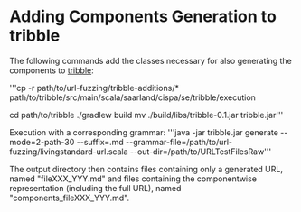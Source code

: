 # Adding Components Generation to tribble

The following commands add the classes necessary for also generating the components to [tribble](https://github.com/havrikov/tribble/tree/7797acd8801e48cbedb86485032f577cee8ea94c):

'''cp -r path/to/url-fuzzing/tribble-additions/* path/to/tribble/src/main/scala/saarland/cispa/se/tribble/execution 

cd path/to/tribble
./gradlew build 
mv ./build/libs/tribble-0.1.jar tribble.jar'''

Execution with a corresponding grammar:
'''java -jar tribble.jar generate --mode=2-path-30 --suffix=.md --grammar-file=/path/to/url-fuzzing/livingstandard-url.scala --out-dir=/path/to/URLTestFilesRaw'''

The output directory then contains files containing only a generated URL, named "fileXXX_YYY.md" and files containing the componentwise representation (including the full URL), named "components_fileXXX_YYY.md".